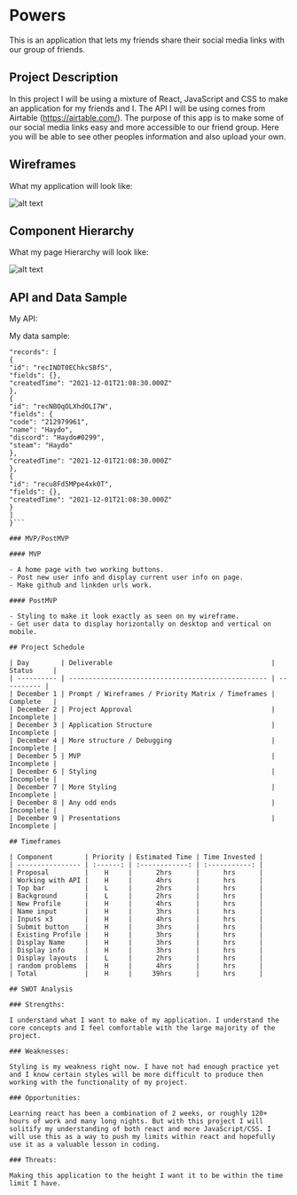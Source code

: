 # Powers

This is an application that lets my friends share their social media links with our group of friends.

## Project Description

In this project I will be using a mixture of React, JavaScript and CSS to make an application for my friends and I. The API I will be using comes from Airtable (https://airtable.com/). The purpose of this app is to make some of our social media links easy and more accessible to our friend group. Here you will be able to see other peoples information and also upload your own.

## Wireframes

What my application will look like:

![alt text](file:///home/haydo/Pictures/Screenshot%20from%202021-12-01%2013-40-32.png)

## Component Hierarchy

What my page Hierarchy will look like:

![alt text](https://i.ibb.co/k6s5L92/Screenshosadwadasdawt-from-2021-12-02-14-59-32.jpg)

## API and Data Sample

My API:

My data sample:

````{
"records": [
{
"id": "recINDT0EChkcSBfS",
"fields": {},
"createdTime": "2021-12-01T21:08:30.000Z"
},
{
"id": "recNBOqOLXhdOLI7W",
"fields": {
"code": "212979961",
"name": "Haydo",
"discord": "Haydo#0299",
"steam": "Haydo"
},
"createdTime": "2021-12-01T21:08:30.000Z"
},
{
"id": "recu8Fd5MPpe4xk0T",
"fields": {},
"createdTime": "2021-12-01T21:08:30.000Z"
}
]
}```

### MVP/PostMVP

#### MVP

- A home page with two working buttons.
- Post new user info and display current user info on page.
- Make github and linkden urls work.

#### PostMVP

- Styling to make it look exactly as seen on my wireframe.
- Get user data to display horizontally on desktop and vertical on mobile.

## Project Schedule

| Day        | Deliverable                                        | Status     |
| ---------- | -------------------------------------------------- | ---------- |
| December 1 | Prompt / Wireframes / Priority Matrix / Timeframes | Complete   |
| December 2 | Project Approval                                   | Incomplete |
| December 3 | Application Structure                              | Incomplete |
| December 4 | More structure / Debugging                         | Incomplete |
| December 5 | MVP                                                | Incomplete |
| December 6 | Styling                                            | Incomplete |
| December 7 | More Styling                                       | Incomplete |
| December 8 | Any odd ends                                       | Incomplete |
| December 9 | Presentations                                      | Incomplete |

## Timeframes

| Component        | Priority | Estimated Time | Time Invested |
| ---------------- | :------: | :------------: | :-----------: |
| Proposal         |    H     |      2hrs      |      hrs      |
| Working with API |    H     |      4hrs      |      hrs      |
| Top bar          |    L     |      2hrs      |      hrs      |
| Background       |    L     |      2hrs      |      hrs      |
| New Profile      |    H     |      4hrs      |      hrs      |
| Name input       |    H     |      3hrs      |      hrs      |
| Inputs x3        |    H     |      4hrs      |      hrs      |
| Submit button    |    H     |      3hrs      |      hrs      |
| Existing Profile |    H     |      3hrs      |      hrs      |
| Display Name     |    H     |      3hrs      |      hrs      |
| Display info     |    H     |      3hrs      |      hrs      |
| Display layouts  |    L     |      2hrs      |      hrs      |
| random problems  |    H     |      4hrs      |      hrs      |
| Total            |    H     |     39hrs      |      hrs      |

## SWOT Analysis

### Strengths:

I understand what I want to make of my application. I understand the core concepts and I feel comfortable with the large majority of the project.

### Weaknesses:

Styling is my weakness right now. I have not had enough practice yet and I know certain styles will be more difficult to produce then working with the functionality of my project.

### Opportunities:

Learning react has been a combination of 2 weeks, or roughly 120+ hours of work and many long nights. But with this project I will solitify my understanding of both react and more JavaScript/CSS. I will use this as a way to push my limits within react and hopefully use it as a valuable lesson in coding.

### Threats:

Making this application to the height I want it to be within the time limit I have.
````
